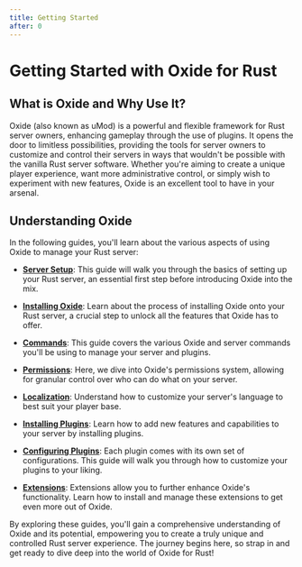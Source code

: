 ```yaml
---
title: Getting Started
after: 0
---
```


# Getting Started with Oxide for Rust

## What is Oxide and Why Use It?

Oxide (also known as uMod) is a powerful and flexible framework for Rust server owners, enhancing gameplay through the use of plugins. It opens the door to limitless possibilities, providing the tools for server owners to customize and control their servers in ways that wouldn't be possible with the vanilla Rust server software. Whether you're aiming to create a unique player experience, want more administrative control, or simply wish to experiment with new features, Oxide is an excellent tool to have in your arsenal.

## Understanding Oxide

In the following guides, you'll learn about the various aspects of using Oxide to manage your Rust server:

- **[Server Setup](setup-server)**: This guide will walk you through the basics of setting up your Rust server, an essential first step before introducing Oxide into the mix.

- **[Installing Oxide](install-oxide)**: Learn about the process of installing Oxide onto your Rust server, a crucial step to unlock all the features that Oxide has to offer.

- **[Commands](commands)**: This guide covers the various Oxide and server commands you'll be using to manage your server and plugins.

- **[Permissions](permissions)**: Here, we dive into Oxide's permissions system, allowing for granular control over who can do what on your server.

- **[Localization](localization)**: Understand how to customize your server's language to best suit your player base.

- **[Installing Plugins](install-plugins)**: Learn how to add new features and capabilities to your server by installing plugins.

- **[Configuring Plugins](configure-plugins)**: Each plugin comes with its own set of configurations. This guide will walk you through how to customize your plugins to your liking.

- **[Extensions](extensions)**: Extensions allow you to further enhance Oxide's functionality. Learn how to install and manage these extensions to get even more out of Oxide.

By exploring these guides, you'll gain a comprehensive understanding of Oxide and its potential, empowering you to create a truly unique and controlled Rust server experience. The journey begins here, so strap in and get ready to dive deep into the world of Oxide for Rust!